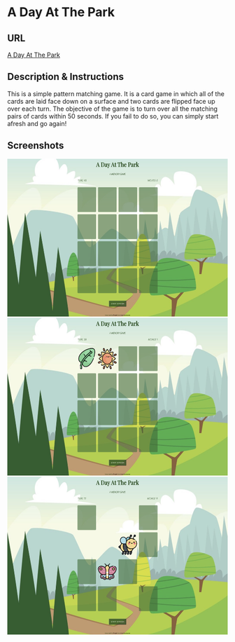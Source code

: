 # A Day At The Park

## URL

<a href="https://jellybellyy.github.io/a-day-at-the-park/">A Day At The Park</a>

## Description & Instructions

This is a simple pattern matching game. It is a card game in which all of the cards are laid face down on a surface and two cards are flipped face up over each turn. The objective of the game is to turn over all the matching pairs of cards within 50 seconds. If you fail to do so, you can simply start afresh and go again!

## Screenshots

<img src="images/screenshots/Start.png" alt="Start" width=600px height=360px/>
<img src="images/screenshots/Move.png" alt="Start" width=600px height=360px/>
<img src="images/screenshots/Halfway.png" alt="Start" width=600px height=360px/>
